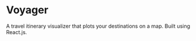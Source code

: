 # Voyager
A travel itinerary visualizer that plots your destinations on a map. Built using React.js.
